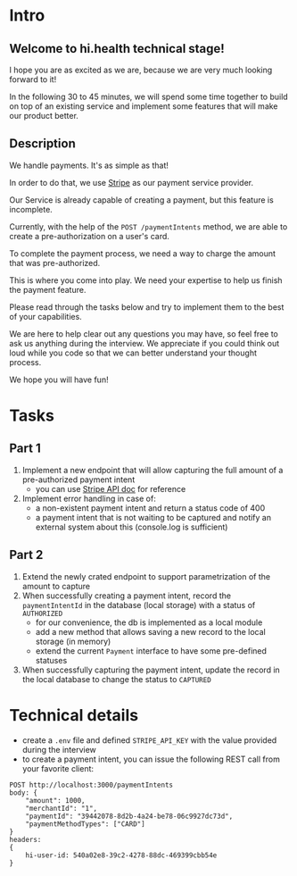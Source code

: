 # Intro

## Welcome to hi.health technical stage!

I hope you are as excited as we are, because we are very much looking forward to it!

In the following 30 to 45 minutes, we will spend some time together to build on top of an existing service and implement some features that will make our product better.

## Description

We handle payments. It's as simple as that!

In order to do that, we use [Stripe](https://stripe.com/en-gb-at) as our payment service provider.

Our Service is already capable of creating a payment, but this feature is incomplete.

Currently, with the help of the `POST /paymentIntents` method, we are able to create a pre-authorization on a user's card.

To complete the payment process, we need a way to charge the amount that was pre-authorized.

This is where you come into play. We need your expertise to help us finish the payment feature.

Please read through the tasks below and try to implement them to the best of your capabilities.

We are here to help clear out any questions you may have, so feel free to ask us anything during the interview. We appreciate if you could think out loud while you code so that we can better understand your thought process.

We hope you will have fun!

# Tasks

## Part 1

1. Implement a new endpoint that will allow capturing the full amount of a pre-authorized payment intent
   - you can use [Stripe API doc](https://stripe.com/docs/api/payment_intents) for reference
2. Implement error handling in case of:
   - a non-existent payment intent and return a status code of 400
   - a payment intent that is not waiting to be captured and notify an external system about this (console.log is sufficient) 

## Part 2

1. Extend the newly crated endpoint to support parametrization of the amount to capture
2. When successfully creating a payment intent, record the `paymentIntentId` in the database (local storage) with a status of `AUTHORIZED`
   - for our convenience, the db is implemented as a local module
   - add a new method that allows saving a new record to the local storage (in memory)
   - extend the current `Payment` interface to have some pre-defined statuses
3. When successfully capturing the payment intent, update the record in the local database to change the status to `CAPTURED`

# Technical details

- create a `.env` file and defined `STRIPE_API_KEY` with the value provided during the interview
- to create a payment intent, you can issue the following REST call from your favorite client:

```
POST http://localhost:3000/paymentIntents
body: {
    "amount": 1000,
    "merchantId": "1",
    "paymentId": "39442078-8d2b-4a24-be78-06c9927dc73d",
    "paymentMethodTypes": ["CARD"]
}
headers:
{
    hi-user-id: 540a02e8-39c2-4278-88dc-469399cbb54e
}
```
